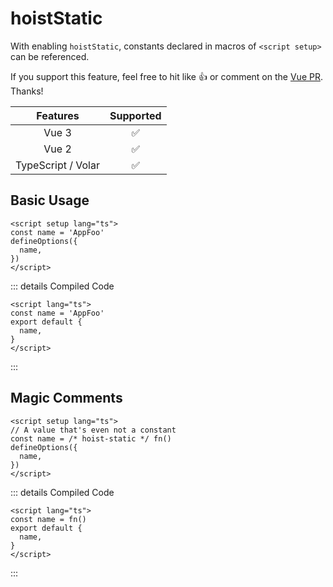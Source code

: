 # hoistStatic

With enabling `hoistStatic`, constants declared in macros of `<script setup>` can be referenced.

If you support this feature, feel free to hit like :+1: or comment on the [Vue PR](https://github.com/vuejs/core/pull/5752). Thanks!

|      Features      |     Supported      |
| :----------------: | :----------------: |
|       Vue 3        | :white_check_mark: |
|       Vue 2        | :white_check_mark: |
| TypeScript / Volar | :white_check_mark: |

## Basic Usage

```vue
<script setup lang="ts">
const name = 'AppFoo'
defineOptions({
  name,
})
</script>
```

::: details Compiled Code

```vue
<script lang="ts">
const name = 'AppFoo'
export default {
  name,
}
</script>
```

:::

## Magic Comments

```vue
<script setup lang="ts">
// A value that's even not a constant
const name = /* hoist-static */ fn()
defineOptions({
  name,
})
</script>
```

::: details Compiled Code

```vue
<script lang="ts">
const name = fn()
export default {
  name,
}
</script>
```

:::

